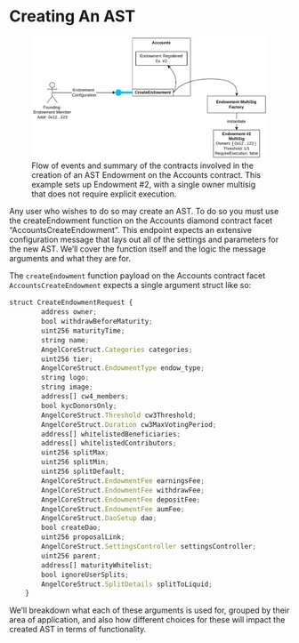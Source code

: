 # Creating An AST

<figure>
    <img src="/assets/diagrams/ast-creation.png"
         alt="Creation of an AST">
	<figcaption>Flow of events and summary of the contracts involved in the creation of an AST Endowment on the Accounts contract. This example sets up Endowment #2, with a single owner multisig that does not require explicit execution.</figcaption>
</figure>

Any user who wishes to do so may create an AST. To do so you must use the createEndowment function on the Accounts diamond contract facet “AccountsCreateEndowment”. This endpoint expects an extensive configuration message that lays out all of the settings and parameters for the new AST. We’ll cover the function itself and the logic the message arguments and what they are for.

The `createEndowment` function payload on the Accounts contract facet `AccountsCreateEndowment` expects a single argument struct like so: 
```javascript
struct CreateEndowmentRequest {
        address owner;
        bool withdrawBeforeMaturity;
        uint256 maturityTime;
        string name;
        AngelCoreStruct.Categories categories;
        uint256 tier;
        AngelCoreStruct.EndowmentType endow_type;
        string logo;
        string image;
        address[] cw4_members;
        bool kycDonorsOnly;
        AngelCoreStruct.Threshold cw3Threshold;
        AngelCoreStruct.Duration cw3MaxVotingPeriod;
        address[] whitelistedBeneficiaries;
        address[] whitelistedContributors;
        uint256 splitMax;
        uint256 splitMin;
        uint256 splitDefault;
        AngelCoreStruct.EndowmentFee earningsFee;
        AngelCoreStruct.EndowmentFee withdrawFee;
        AngelCoreStruct.EndowmentFee depositFee;
        AngelCoreStruct.EndowmentFee aumFee;
        AngelCoreStruct.DaoSetup dao;
        bool createDao;
        uint256 proposalLink;
        AngelCoreStruct.SettingsController settingsController;
        uint256 parent;
        address[] maturityWhitelist;
        bool ignoreUserSplits;
        AngelCoreStruct.SplitDetails splitToLiquid;
    }
```

We’ll breakdown what each of these arguments is used for, grouped by their area of application, and also how different choices for these will impact the created AST in terms of functionality.